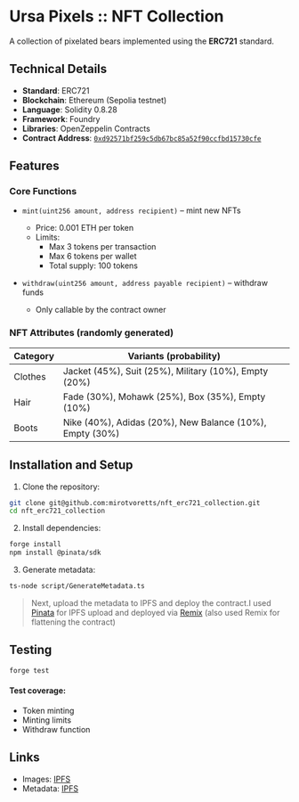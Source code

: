 # Ursa Pixels :: NFT Collection 

A collection of pixelated bears implemented using the **ERC721** standard.

## Technical Details

- **Standard**: ERC721  
- **Blockchain**: Ethereum (Sepolia testnet)  
- **Language**: Solidity 0.8.28  
- **Framework**: Foundry  
- **Libraries**: OpenZeppelin Contracts  
- **Contract Address**: [`0xd92571bf259c5db67bc85a52f90ccfbd15730cfe`](https://sepolia.etherscan.io/address/0xd92571bf259c5db67bc85a52f90ccfbd15730cfe)

## Features

### Core Functions

- `mint(uint256 amount, address recipient)` – mint new NFTs  
  - Price: 0.001 ETH per token  
  - Limits:  
    - Max 3 tokens per transaction  
    - Max 6 tokens per wallet  
    - Total supply: 100 tokens  

- `withdraw(uint256 amount, address payable recipient)` – withdraw funds  
  - Only callable by the contract owner

### NFT Attributes (randomly generated)

| Category   | Variants (probability)                               |
|------------|-------------------------------------------------------|
| Clothes    | Jacket (45%), Suit (25%), Military (10%), Empty (20%)|
| Hair       | Fade (30%), Mohawk (25%), Box (35%), Empty (10%)     |
| Boots      | Nike (40%), Adidas (20%), New Balance (10%), Empty (30%)|

## Installation and Setup

1. Clone the repository:

```bash
git clone git@github.com:mirotvoretts/nft_erc721_collection.git
cd nft_erc721_collection
```

2. Install dependencies:

```bash
forge install
npm install @pinata/sdk
```

3. Generate metadata:
   
```bash
ts-node script/GenerateMetadata.ts
```

> Next, upload the metadata to IPFS and deploy the contract.I used  [Pinata](https://app.pinata.cloud/) for IPFS upload and deployed via  [Remix](https://remix.ethereum.org/) (also used Remix for flattening the contract)

## Testing

```bash
forge test
```

#### Test coverage:

- Token minting
- Minting limits
- Withdraw function

## Links
- Images: [IPFS](https://ipfs.io/ipfs/Qmb8Guy7sL3i3GWKxaP62m98r8FgMQYoxnpapTmotCDzu1)
- Metadata: [IPFS](https://ipfs.io/ipfs/bafybeib4ddjm7xerztvbiifcrhsfraw45zosc5czckrxipvunkyjha2y6q/)
